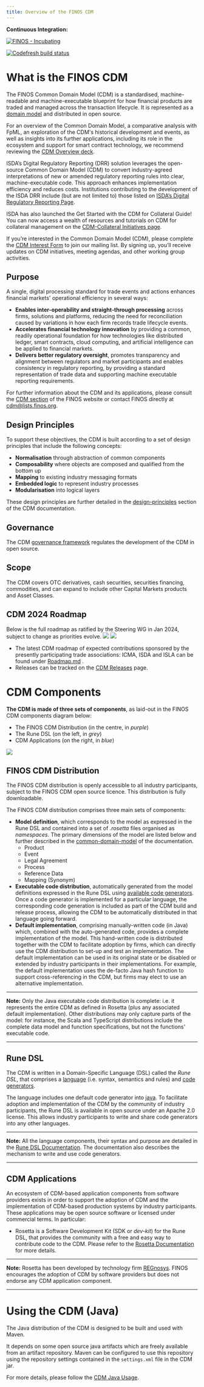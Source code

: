 ```yaml
---
title: Overview of the FINOS CDM
---
```


**Continuous Integration:** 

[![FINOS - Incubating](https://cdn.jsdelivr.net/gh/finos/contrib-toolbox@master/images/badge-incubating.svg)](https://community.finos.org/docs/governance/Software-Projects/stages/incubating)

[![Codefresh build status]( https://g.codefresh.io/api/badges/pipeline/regnosysops/FINOS%2Fcommon-domain-model?type=cf-1)]( https://g.codefresh.io/public/accounts/regnosysops/pipelines/new/63ecb79bde06416b39d81e70)

# What is the FINOS CDM

The FINOS Common Domain Model (CDM) is a standardised, machine-readable
and machine-executable blueprint for how financial products are traded
and managed across the transaction lifecycle. It is represented as a
[domain model](https://olegchursin.medium.com/a-brief-introduction-to-domain-modeling-862a30b38353) and distributed in open source.

For an overview of the Common Domain Model, a comparative analysis with FpML, an exploration of the CDM's historical development and events, as well as insights into its further applications, including its role in the ecosystem and support for smart contract technology, we recommend reviewing the [CDM Overview deck](/pdfs/CDM-Overview.pdf). 

ISDA’s Digital Regulatory Reporting (DRR) solution leverages the open-source Common Domain Model (CDM) to convert industry-agreed interpretations of new or amended regulatory reporting rules into clear, machine-executable code. This approach enhances implementation efficiency and reduces costs. Institutions contributing to the development of the ISDA DRR include (but are not limited to) those listed on [ISDA’s Digital Regulatory Reporting Page](https://www.isda.org/isda-digital-regulatory-reporting/).

ISDA has also launched the Get Started with the CDM for Collateral Guide! You can now access a wealth of resources and tutorials on CDM for collateral management on the [CDM-Collateral Initiatives page](https://www.isda.org/isda-solutions-infohub/cdm/).

If you’re interested in the Common Domain Model (CDM), please complete the [CDM Interest Form](https://www.finos.org/common-domain-model) to join our mailing list. By signing up, you’ll receive updates on CDM initiatives, meeting agendas, and other working group activities.

## Purpose

A single, digital processing standard for trade events and actions
enhances financial markets' operational efficiency in several ways:

-   **Enables inter-operability and straight-through processing** across
    firms, solutions and platforms, reducing the need for reconciliation
    caused by variations in how each firm records trade lifecycle
    events.
-   **Accelerates financial technology innovation** by providing a
    common, readily operational foundation for how technologies like
    distributed ledger, smart contracts, cloud computing, and artificial
    intelligence can be applied to financial markets.
-   **Delivers better regulatory oversight**, promotes transparency and
    alignment between regulators and market participants and enables
    consistency in regulatory reporting, by providing a standard
    representation of trade data and supporting machine executable
    reporting requirements.

For further information about the CDM and its applications, please
consult the [CDM section](https://www.finos.org/common-domain-model) of the FINOS website or contact FINOS directly
at <cdm@lists.finos.org>.

## Design Principles

To support these objectives, the CDM is built according to a set of
design principles that include the following concepts:

-   **Normalisation** through abstraction of common components
-   **Composability** where objects are composed and qualified from the
    bottom up
-   **Mapping** to existing industry messaging formats
-   **Embedded logic** to represent industry processes
-   **Modularisation** into logical layers

These design principles are further detailed in the
[design-principles](#design-principles) section of the CDM
documentation.

## Governance

The CDM [governance framework](contribution#governance) regulates
the development of the CDM in open source.

## Scope

The CDM covers OTC derivatives, cash securities, securities financing, commodities, and can expand to include other Capital Markets products and Asset Classes.

## CDM 2024 Roadmap
Below is the full roadmap as ratified by the Steering WG in Jan 2024, subject to change as priorities evolve.
![](/img/cdm-roadmap-2024-2.png)
![](/img/cdm-roadmap-2024-1.png)

- The latest CDM roadmap of expected contributions sponsored by the presently participating trade associations: ICMA, ISDA and ISLA can be found under [Roadmap.md](https://github.com/finos/common-domain-model/blob/master/ROADMAP.md) . 
- Releases can be tracked on the [CDM Releases](https://github.com/finos/common-domain-model/releases/) page.

# CDM Components

**The CDM is made of three sets of components**, as laid-out in the FINOS
CDM components diagram below:

-   The FINOS CDM Distribution (in the centre, in *purple*)
-   The Rune DSL (on the left, in *grey*)
-   CDM Applications (on the right, in *blue*)

![](/img/cdm-components-diagram.png)

## FINOS CDM Distribution

The FINOS CDM distribution is openly accessible to all industry
participants, subject to the FINOS CDM open source licence. This
distribution is fully downloadable.

The FINOS CDM distribution comprises three main sets of components:

-   **Model definition**, which corresponds to the model as expressed in
    the Rune DSL and contained into a set of *.rosetta* files
    organised as *namespaces*. The primary dimensions of the model are
    listed below and further described in the
    [common-domain-model](/docs/common-domain-model) of the
    documentation.
    -   Product
    -   Event
    -   Legal Agreement
    -   Process
    -   Reference Data
    -   Mapping (Synonym)
-   **Executable code distribution**, automatically generated from the
    model definitions expressed in the Rune DSL using [available code
    generators](https://docs.rosetta-technology.io/rosetta/rosetta-dsl/rosetta-code-generators/#what-code-generators-are-available). Once a code generator is implemented for a particular
    language, the corresponding code generation is included as part of
    the CDM build and release process, allowing the CDM to be
    automatically distributed in that language going forward.
-   **Default implementation**, comprising manually-written code (in
    Java) which, combined with the auto-generated code, provides a
    complete implementation of the model. This hand-written code is
    distributed together with the CDM to facilitate adoption by firms,
    which can directly use the CDM distribution to set-up and test an
    implementation. The default implementation can be used in its
    original state or be disabled or extended by industry participants
    in their implementations. For example, the default implementation
    uses the de-facto Java hash function to support cross-referencing in
    the CDM, but firms may elect to use an alternative implementation.

---
**Note:**
Only the Java executable code distribution is complete: i.e. it
represents the entire CDM as defined in Rosetta (plus any associated
default implementation). Other distributions may only capture parts of
the model: for instance, the Scala and TypeScript distributions include
the complete data model and function specifications, but not the
functions' executable code.

---

## Rune DSL

The CDM is written in a Domain-Specific Language (DSL) called the
*Rune DSL*, that comprises a [language](https://github.com/finos/rune-dsl) (i.e. syntax, semantics and
rules) and [code generators](https://github.com/REGnosys/rosetta-code-generators).

The language includes one default code generator into [java](https://www.oracle.com/java/). To
facilitate adoption and implementation of the CDM by the community of
industry participants, the Rune DSL is available in open source under
an Apache 2.0 license. This allows industry participants to write and
share code generators into any other languages.

---
**Note:**
All the language components, their syntax and purpose are detailed in
the [Rune DSL Documentation](https://docs.rosetta-technology.io/rosetta/rosetta-dsl/rune-modelling-component/). The documentation also describes the
mechanism to write and use code generators.

---


## CDM Applications

An ecosystem of CDM-based application components from software providers
exists in order to support the adoption of CDM and the implementation of
CDM-based production systems by industry participants. These
applications may be open source software or licensed under commercial
terms. In particular:

-   Rosetta is a Software Development Kit (SDK or *dev-kit*) for the
    Rune DSL, that provides the community with a free and easy way to
    contribute code to the CDM. Please refer to the [Rosetta
    Documentation](https://docs.rosetta-technology.io/rosetta/rosetta-products/) for more details.

---
**Note:**
Rosetta has been developed by technology firm
[REGnosys](https://regnosys.com). FINOS encourages the adoption of CDM by software providers
but does not endorse any CDM application component.

---

# Using the CDM (Java)

The Java distribution of the CDM is designed to be built and used with
Maven.

It depends on some open source java artifacts which are freely available
from an artifact repository. Maven can be configured to use this
repository using the repository settings contained in the `settings.xml`
file in the CDM jar.

For more details, please follow the
[CDM Java Usage](/docs/cdm-guidelines).

